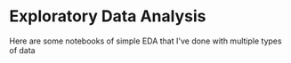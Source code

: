 # Exploratory Data Analysis 

Here are some notebooks of simple EDA that I've done with multiple types of data
